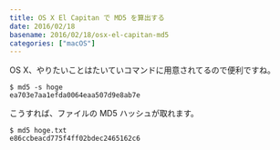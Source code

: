 ```yaml
---
title: OS X El Capitan で MD5 を算出する
date: 2016/02/18
basename: 2016/02/18/osx-el-capitan-md5
categories: ["macOS"]
---
```


OS X、やりたいことはたいていコマンドに用意されてるので便利ですね。

```
$ md5 -s hoge
ea703e7aa1efda0064eaa507d9e8ab7e
```

こうすれば、ファイルの MD5 ハッシュが取れます。

```
$ md5 hoge.txt
e86ccbeacd775f4ff02bdec2465162c6
```

